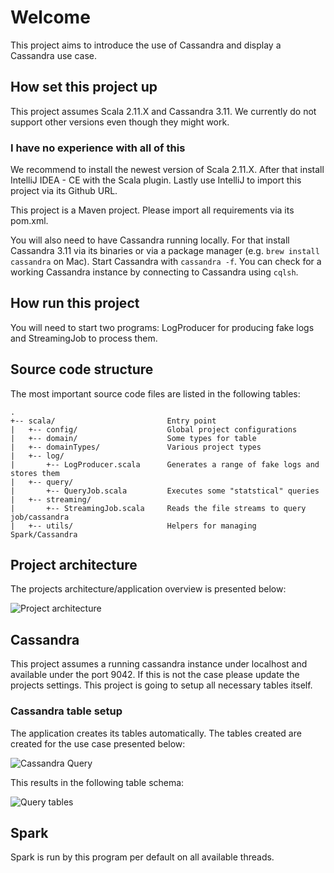 # Welcome

This project aims to introduce the use of Cassandra and display a Cassandra use case.

## How set this project up

This project assumes Scala 2.11.X and Cassandra 3.11.
We currently do not support other versions even though they might work.

### I have no experience with all of this

We recommend to install the newest version of Scala 2.11.X.
After that install IntelliJ IDEA - CE with the Scala plugin.
Lastly use IntelliJ to import this project via its Github URL.

This project is a Maven project.
Please import all requirements via its pom.xml.

You will also need to have Cassandra running locally.
For that install Cassandra 3.11 via its binaries or via a package manager (e.g. `brew install cassandra` on Mac).
Start Cassandra with `cassandra -f`. 
You can check for a working Cassandra instance by connecting to Cassandra using `cqlsh`.

## How run this project

You will need to start two programs: LogProducer for producing fake logs and StreamingJob to process them.

## Source code structure

The most important source code files are listed in the following tables:

```
.
+-- scala/                         Entry point
|   +-- config/                    Global project configurations 
|   +-- domain/                    Some types for table
|   +-- domainTypes/               Various project types
|   +-- log/
|       +-- LogProducer.scala      Generates a range of fake logs and stores them
|   +-- query/
|       +-- QueryJob.scala         Executes some "statstical" queries
|   +-- streaming/
|       +-- StreamingJob.scala     Reads the file streams to query job/cassandra
|   +-- utils/                     Helpers for managing Spark/Cassandra
```

## Project architecture

The projects architecture/application overview is presented below:

![Project architecture](readme_assets/LogStreamCassandraOverview.png)

## Cassandra

This project assumes a running cassandra instance under localhost and available under the port 9042.
If this is not the case please update the projects settings.
This project is going to setup all necessary tables itself.

### Cassandra table setup

The application creates its tables automatically.
The tables created are created for the use case presented below:

![Cassandra Query](readme_assets/ApplicationFlow.png)

This results in the following table schema:

![Query tables](readme_assets/QueryTables.png)

## Spark

Spark is run by this program per default on all available threads.
